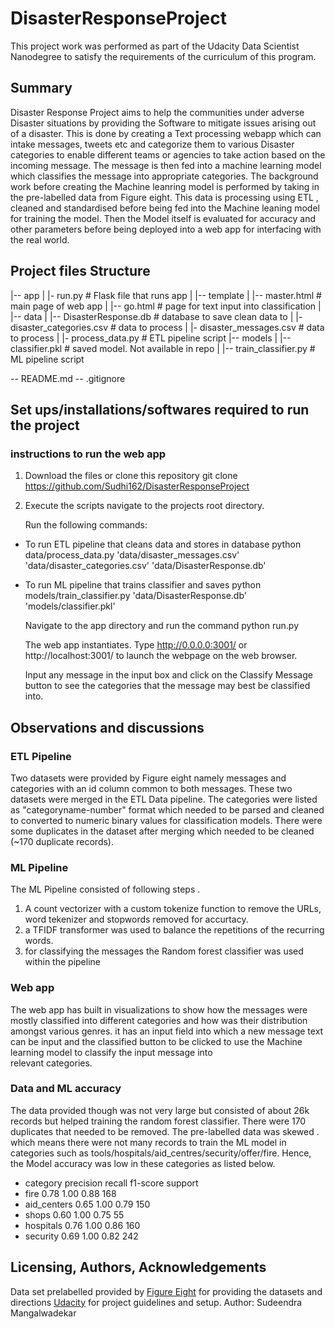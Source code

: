 # DisasterResponseProject
This project work was performed as part of the Udacity Data Scientist Nanodegree to satisfy the requirements of the curriculum of this program.

## Summary
Disaster Response Project aims to help the communities under adverse Disaster situations by providing the Software to mitigate issues arising out of a disaster.
This is done by creating a Text processing webapp which can intake messages, tweets etc and categorize them to various Disaster categories to enable different teams or agencies to take action based on the incoming message. The message is then fed into a machine learning model which classifies the message into appropriate categories. 
The background work before creating the Machine leanring model is performed by taking in the pre-labelled data from Figure eight. This data is processing using ETL , cleaned and standardised before being fed into the Machine leaning model for training the model. Then the Model itself is evaluated for accuracy and other parameters before being deployed into a web app for interfacing with the real world.

## Project files Structure

|-- app
|    |- run.py  # Flask file that runs app
|    |-- template
|          |-- master.html  # main page of web app
|          |-- go.html      # page for text input into classification
|    
|-- data
|    |-- DisasterResponse.db     # database to save clean data to
|    |- disaster_categories.csv  # data to process 
|    |- disaster_messages.csv    # data to process
|    |- process_data.py          # ETL pipeline script
|-- models
|    |-- classifier.pkl          # saved model. Not available in repo
|    |-- train_classifier.py     # ML pipeline script

-- README.md
-- .gitignore

## Set ups/installations/softwares required to run the project

 
### instructions to run the web app
1. Download the files or clone this repository
   git clone https://github.com/Sudhi162/DisasterResponseProject

2. Execute the scripts
   navigate to the projects root directory.
   
   Run the following commands:
- To run ETL pipeline that cleans data and stores in database
  python data/process_data.py 'data/disaster_messages.csv' 'data/disaster_categories.csv' 'data/DisasterResponse.db'
  
- To run ML pipeline that trains classifier and saves
  python models/train_classifier.py 'data/DisasterResponse.db' 'models/classifier.pkl'  

  Navigate to the app directory and run the command
  python run.py
  
  The web app instantiates. Type http://0.0.0.0:3001/ or http://localhost:3001/ to launch the webpage on the web browser.
  
  Input any message in the input box and click on the Classify Message button to see the categories that the message may best be classified into.
  
  
## Observations and discussions
  
### ETL Pipeline 
  Two datasets were provided by Figure eight namely messages and categories with an id column common to both messages. These two datasets were merged in the ETL Data pipeline.
  The categories were listed as "categoryname-number" format which needed to be parsed and cleaned to converted to numeric binary values for classification models.
  There were some duplicates in the dataset after merging which needed to be cleaned (~170 duplicate records).
  
### ML Pipeline
  The ML Pipeline consisted of following steps . 
  1. A count vectorizer with a custom tokenize function to remove the URLs, word tekenizer and stopwords removed for accurtacy.
  2. a TFIDF transformer was used to balance the repetitions of the recurring words. 
  3. for classifying the messages the Random forest classifier was used within the pipeline 

### Web app
  The web app has built in visualizations to show how the messages were mostly classified into different categories and how was their distribution amongst various genres. 
  it has an input field into which a new message text can be input and the classified button to be clicked to use the Machine learning model to classify the input message into   
  relevant categories. 
  
### Data and ML accuracy
  The data provided though was not very large but consisted of about 26k records but helped training the random forest classifier. There were 170 duplicates that needed to be removed. The pre-labelled data was skewed . which means there were not many records to train the ML model in categories such as tools/hospitals/aid_centres/security/offer/fire.
  Hence, the Model accuracy was low in these categories as listed below.
  - category      precision  recall  f1-score   support
  - fire           0.78      1.00      0.88       168
  - aid_centers    0.65      1.00      0.79       150
  - shops          0.60      1.00      0.75        55
  - hospitals      0.76      1.00      0.86       160
  - security       0.69      1.00      0.82       242
  
  
  ## Licensing, Authors, Acknowledgements
  Data set prelabelled provided by [Figure Eight](https://www.figure-eight.com/) for providing the datasets and directions
 [Udacity](https://www.udacity.com/) for project guidelines and setup.
 Author: Sudeendra Mangalwadekar
